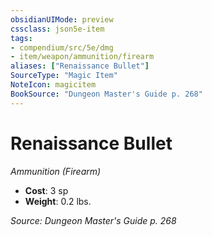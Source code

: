 ```yaml
---
obsidianUIMode: preview
cssclass: json5e-item
tags:
- compendium/src/5e/dmg
- item/weapon/ammunition/firearm
aliases: ["Renaissance Bullet"]
SourceType: "Magic Item"
NoteIcon: magicitem
BookSource: "Dungeon Master's Guide p. 268"
---
```

# Renaissance Bullet
*Ammunition (Firearm)*  

- **Cost**: 3 sp
- **Weight**: 0.2 lbs.

*Source: Dungeon Master's Guide p. 268*